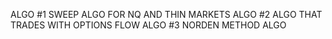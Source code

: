 ALGO #1 SWEEP ALGO FOR NQ AND THIN MARKETS
ALGO #2 ALGO THAT TRADES WITH OPTIONS FLOW
ALGO #3 NORDEN METHOD ALGO
